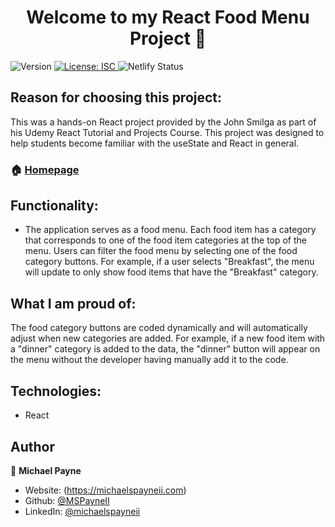 <h1 align="center">Welcome to my React Food Menu Project 👋</h1>
<p>
  <img alt="Version" src="https://img.shields.io/badge/version-1.0.0-blue.svg?cacheSeconds=2592000" />
  <a href="#" target="_blank">
    <img alt="License: ISC" src="https://img.shields.io/badge/License-ISC-yellow.svg" />
  </a>
  <img alt="Netlify Status" src="https://api.netlify.com/api/v1/badges/8a89b298-ed28-48fc-955e-0451f1c31565/deploy-status" />
</p>

## Reason for choosing this project:

This was a hands-on React project provided by the John Smilga as part of his Udemy React Tutorial and Projects Course. This project was designed to help students become familiar with the useState and React in general.

### 🏠 [Homepage](https://mpayne-react-food-menu.netlify.app/)

## Functionality:

- The application serves as a food menu. Each food item has a category that corresponds to one of the food item categories at the top of the menu. Users can filter the food menu by selecting one of the food category buttons. For example, if a user selects "Breakfast", the menu will update to only show food items that have the "Breakfast" category.

## What I am proud of:

The food category buttons are coded dynamically and will automatically adjust when new categories are added. For example, if a new food item with a "dinner" category is added to the data, the "dinner" button will appear on the menu without the developer having manually add it to the code.

## Technologies:

- React

## Author

👤 **Michael Payne**

- Website: (https://michaelspayneii.com)
- Github: [@MSPayneII](https://github.com/MSPayneII)
- LinkedIn: [@michaelspayneii](https://linkedin.com/in/michaelspayneii)
